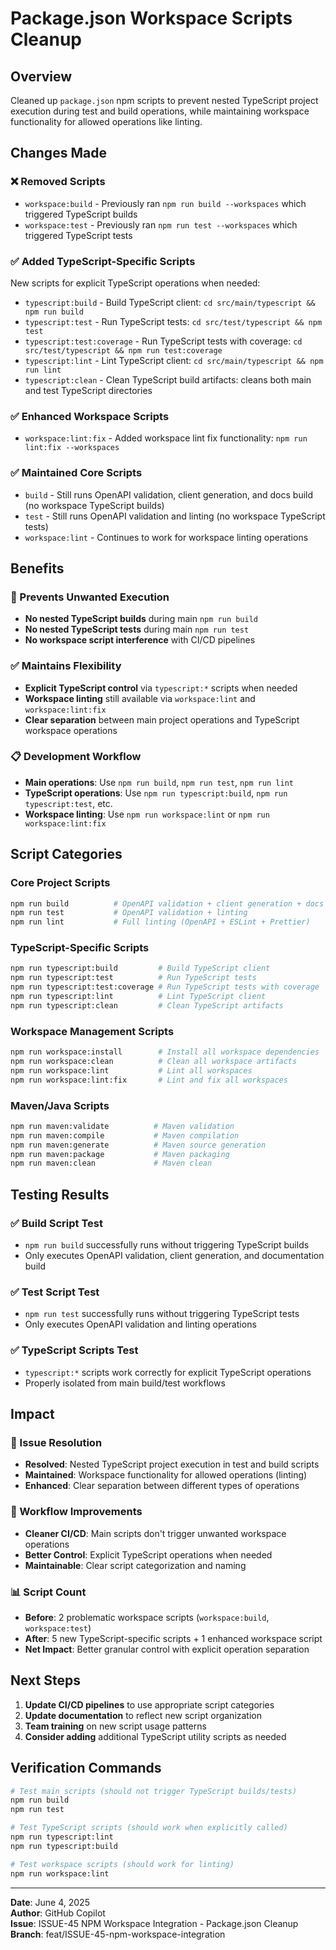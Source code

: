# Package.json Workspace Scripts Cleanup

## Overview
Cleaned up `package.json` npm scripts to prevent nested TypeScript project execution during test and build operations, while maintaining workspace functionality for allowed operations like linting.

## Changes Made

### ❌ Removed Scripts
- `workspace:build` - Previously ran `npm run build --workspaces` which triggered TypeScript builds
- `workspace:test` - Previously ran `npm run test --workspaces` which triggered TypeScript tests

### ✅ Added TypeScript-Specific Scripts
New scripts for explicit TypeScript operations when needed:
- `typescript:build` - Build TypeScript client: `cd src/main/typescript && npm run build`
- `typescript:test` - Run TypeScript tests: `cd src/test/typescript && npm test`
- `typescript:test:coverage` - Run TypeScript tests with coverage: `cd src/test/typescript && npm run test:coverage`
- `typescript:lint` - Lint TypeScript client: `cd src/main/typescript && npm run lint`
- `typescript:clean` - Clean TypeScript build artifacts: cleans both main and test TypeScript directories

### ✅ Enhanced Workspace Scripts
- `workspace:lint:fix` - Added workspace lint fix functionality: `npm run lint:fix --workspaces`

### ✅ Maintained Core Scripts
- `build` - Still runs OpenAPI validation, client generation, and docs build (no workspace TypeScript builds)
- `test` - Still runs OpenAPI validation and linting (no workspace TypeScript tests)
- `workspace:lint` - Continues to work for workspace linting operations

## Benefits

### 🚫 Prevents Unwanted Execution
- **No nested TypeScript builds** during main `npm run build`
- **No nested TypeScript tests** during main `npm run test`
- **No workspace script interference** with CI/CD pipelines

### ✅ Maintains Flexibility
- **Explicit TypeScript control** via `typescript:*` scripts when needed
- **Workspace linting** still available via `workspace:lint` and `workspace:lint:fix`
- **Clear separation** between main project operations and TypeScript workspace operations

### 📋 Development Workflow
- **Main operations**: Use `npm run build`, `npm run test`, `npm run lint`
- **TypeScript operations**: Use `npm run typescript:build`, `npm run typescript:test`, etc.
- **Workspace linting**: Use `npm run workspace:lint` or `npm run workspace:lint:fix`

## Script Categories

### Core Project Scripts
```bash
npm run build          # OpenAPI validation + client generation + docs
npm run test           # OpenAPI validation + linting
npm run lint           # Full linting (OpenAPI + ESLint + Prettier)
```

### TypeScript-Specific Scripts
```bash
npm run typescript:build         # Build TypeScript client
npm run typescript:test          # Run TypeScript tests
npm run typescript:test:coverage # Run TypeScript tests with coverage
npm run typescript:lint          # Lint TypeScript client
npm run typescript:clean         # Clean TypeScript artifacts
```

### Workspace Management Scripts
```bash
npm run workspace:install        # Install all workspace dependencies
npm run workspace:clean          # Clean all workspace artifacts
npm run workspace:lint           # Lint all workspaces
npm run workspace:lint:fix       # Lint and fix all workspaces
```

### Maven/Java Scripts
```bash
npm run maven:validate          # Maven validation
npm run maven:compile           # Maven compilation
npm run maven:generate          # Maven source generation
npm run maven:package           # Maven packaging
npm run maven:clean             # Maven clean
```

## Testing Results

### ✅ Build Script Test
- `npm run build` successfully runs without triggering TypeScript builds
- Only executes OpenAPI validation, client generation, and documentation build

### ✅ Test Script Test
- `npm run test` successfully runs without triggering TypeScript tests
- Only executes OpenAPI validation and linting operations

### ✅ TypeScript Scripts Test
- `typescript:*` scripts work correctly for explicit TypeScript operations
- Properly isolated from main build/test workflows

## Impact

### 🎯 Issue Resolution
- **Resolved**: Nested TypeScript project execution in test and build scripts
- **Maintained**: Workspace functionality for allowed operations (linting)
- **Enhanced**: Clear separation between different types of operations

### 🔄 Workflow Improvements
- **Cleaner CI/CD**: Main scripts don't trigger unwanted workspace operations
- **Better Control**: Explicit TypeScript operations when needed
- **Maintainable**: Clear script categorization and naming

### 📊 Script Count
- **Before**: 2 problematic workspace scripts (`workspace:build`, `workspace:test`)
- **After**: 5 new TypeScript-specific scripts + 1 enhanced workspace script
- **Net Impact**: Better granular control with explicit operation separation

## Next Steps

1. **Update CI/CD pipelines** to use appropriate script categories
2. **Update documentation** to reflect new script organization
3. **Team training** on new script usage patterns
4. **Consider adding** additional TypeScript utility scripts as needed

## Verification Commands

```bash
# Test main scripts (should not trigger TypeScript builds/tests)
npm run build
npm run test

# Test TypeScript scripts (should work when explicitly called)
npm run typescript:lint
npm run typescript:build

# Test workspace scripts (should work for linting)
npm run workspace:lint
```

---
**Date**: June 4, 2025  
**Author**: GitHub Copilot  
**Issue**: ISSUE-45 NPM Workspace Integration - Package.json Cleanup  
**Branch**: feat/ISSUE-45-npm-workspace-integration
